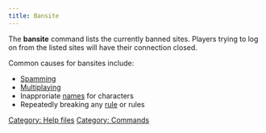 ```yaml
---
title: Bansite
---
```


The **bansite** command lists the currently banned sites. Players trying
to log on from the listed sites will have their connection closed.

Common causes for bansites include:

- [Spamming](Rules_Spam "wikilink")
- [Multiplaying](Rules_Accounts "wikilink")
- Inapproriate [names](Rules_Names "wikilink") for characters
- Repeatedly breaking any [rule](Rules "wikilink") or rules

[Category: Help files](Category:_Help_files "wikilink") [Category:
Commands](Category:_Commands "wikilink")